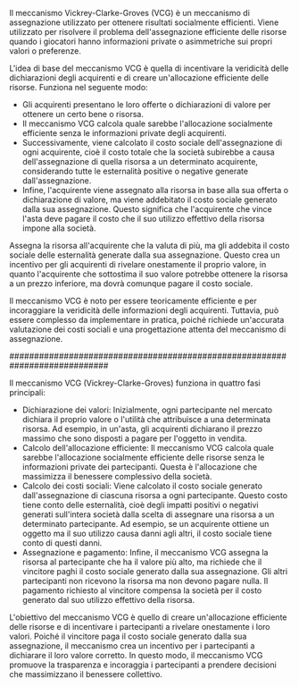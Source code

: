 Il meccanismo Vickrey-Clarke-Groves (VCG) è un meccanismo di assegnazione utilizzato per ottenere risultati socialmente efficienti.
Viene utilizzato per risolvere il problema dell'assegnazione efficiente delle risorse quando i giocatori hanno informazioni private o asimmetriche sui propri valori o preferenze. 

L'idea di base del meccanismo VCG è quella di incentivare la veridicità delle dichiarazioni degli acquirenti e di creare un'allocazione efficiente delle risorse. 
Funziona nel seguente modo:

- Gli acquirenti presentano le loro offerte o dichiarazioni di valore per ottenere un certo bene o risorsa.
- Il meccanismo VCG calcola quale sarebbe l'allocazione socialmente efficiente senza le informazioni private degli acquirenti.
- Successivamente, viene calcolato il costo sociale dell'assegnazione di ogni acquirente, cioè il costo totale che la società subirebbe a causa dell'assegnazione di quella risorsa a un determinato acquirente, considerando tutte le esternalità positive o negative generate dall'assegnazione.
- Infine, l'acquirente viene assegnato alla risorsa in base alla sua offerta o dichiarazione di valore, ma viene addebitato il costo sociale generato dalla sua assegnazione. Questo significa che l'acquirente che vince l'asta deve pagare il costo che il suo utilizzo effettivo della risorsa impone alla società.

Assegna la risorsa all'acquirente che la valuta di più, ma gli addebita il costo sociale delle esternalità generate dalla sua assegnazione. 
Questo crea un incentivo per gli acquirenti di rivelare onestamente il proprio valore, in quanto l'acquirente che sottostima il suo valore potrebbe ottenere la risorsa a un prezzo inferiore, ma dovrà comunque pagare il costo sociale.

Il meccanismo VCG è noto per essere teoricamente efficiente e per incoraggiare la veridicità delle informazioni degli acquirenti. Tuttavia, può essere complesso da implementare in pratica, poiché richiede un'accurata valutazione dei costi sociali e una progettazione attenta del meccanismo di assegnazione.


############################################################################


Il meccanismo VCG (Vickrey-Clarke-Groves) funziona in quattro fasi principali:

- Dichiarazione dei valori: Inizialmente, ogni partecipante nel mercato dichiara il proprio valore o l'utilità che attribuisce a una determinata risorsa. Ad esempio, in un'asta, gli acquirenti dichiarano il prezzo massimo che sono disposti a pagare per l'oggetto in vendita.
- Calcolo dell'allocazione efficiente: Il meccanismo VCG calcola quale sarebbe l'allocazione socialmente efficiente delle risorse senza le informazioni private dei partecipanti. Questa è l'allocazione che massimizza il benessere complessivo della società.
- Calcolo dei costi sociali: Viene calcolato il costo sociale generato dall'assegnazione di ciascuna risorsa a ogni partecipante. Questo costo tiene conto delle esternalità, cioè degli impatti positivi o negativi generati sull'intera società dalla scelta di assegnare una risorsa a un determinato partecipante. Ad esempio, se un acquirente ottiene un oggetto ma il suo utilizzo causa danni agli altri, il costo sociale tiene conto di questi danni.
- Assegnazione e pagamento: Infine, il meccanismo VCG assegna la risorsa al partecipante che ha il valore più alto, ma richiede che il vincitore paghi il costo sociale generato dalla sua assegnazione. Gli altri partecipanti non ricevono la risorsa ma non devono pagare nulla. Il pagamento richiesto al vincitore compensa la società per il costo generato dal suo utilizzo effettivo della risorsa.

L'obiettivo del meccanismo VCG è quello di creare un'allocazione efficiente delle risorse e di incentivare i partecipanti a rivelare onestamente i loro valori. Poiché il vincitore paga il costo sociale generato dalla sua assegnazione, il meccanismo crea un incentivo per i partecipanti a dichiarare il loro valore corretto. In questo modo, il meccanismo VCG promuove la trasparenza e incoraggia i partecipanti a prendere decisioni che massimizzano il benessere collettivo.